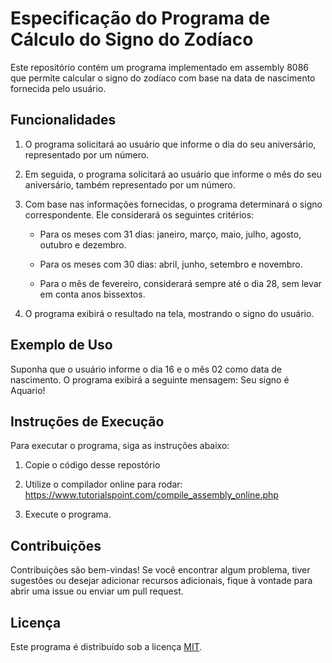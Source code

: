 # Especificação do Programa de Cálculo do Signo do Zodíaco

Este repositório contém um programa implementado em assembly 8086 que permite calcular o signo do zodíaco com base na data de nascimento fornecida pelo usuário.

## Funcionalidades

1. O programa solicitará ao usuário que informe o dia do seu aniversário, representado por um número.

2. Em seguida, o programa solicitará ao usuário que informe o mês do seu aniversário, também representado por um número.

3. Com base nas informações fornecidas, o programa determinará o signo correspondente. Ele considerará os seguintes critérios:

   - Para os meses com 31 dias: janeiro, março, maio, julho, agosto, outubro e dezembro.

   - Para os meses com 30 dias: abril, junho, setembro e novembro.

   - Para o mês de fevereiro, considerará sempre até o dia 28, sem levar em conta anos bissextos.

4. O programa exibirá o resultado na tela, mostrando o signo do usuário.

## Exemplo de Uso

Suponha que o usuário informe o dia 16 e o mês 02 como data de nascimento. O programa exibirá a seguinte mensagem: Seu signo é Aquario!


## Instruções de Execução

Para executar o programa, siga as instruções abaixo:

1. Copie o código desse repostório

2. Utilize o compilador online para rodar: https://www.tutorialspoint.com/compile_assembly_online.php

3. Execute o programa.

## Contribuições

Contribuições são bem-vindas! Se você encontrar algum problema, tiver sugestões ou desejar adicionar recursos adicionais, fique à vontade para abrir uma issue ou enviar um pull request.

## Licença

Este programa é distribuído sob a licença [MIT](LICENSE).


